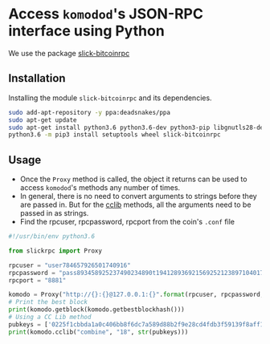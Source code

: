 # Access `komodod`'s JSON-RPC interface using Python

We use the package [slick-bitcoinrpc](https://github.com/barjomet/slick-bitcoinrpc)

## Installation

Installing the module `slick-bitcoinrpc` and its dependencies.

```bash
sudo add-apt-repository -y ppa:deadsnakes/ppa
sudo apt-get update
sudo apt-get install python3.6 python3.6-dev python3-pip libgnutls28-dev libssl-dev
python3.6 -m pip3 install setuptools wheel slick-bitcoinrpc
```

## Usage

- Once the `Proxy` method is called, the object it returns can be used to access `komodod`'s methods any number of times.
- In general, there is no need to convert arguments to strings before they are passed in. But for the [cclib](../basic-docs/komodo-api/cclib.html) methods, all the arguments need to be passed in as strings.
- Find the rpcuser, rpcpassword, rpcport from the coin's `.conf` file

```python
#!/usr/bin/env python3.6

from slickrpc import Proxy

rpcuser = "user784657926501740916"
rpcpassword = "pass893458925237490234890t1941289369215692521238971040172t012039760782t5712d"
rpcport = "8881"

komodo = Proxy("http://{}:{}@127.0.0.1:{}".format(rpcuser, rpcpassword, rpcport))
# Print the best block
print(komodo.getblock(komodo.getbestblockhash()))
# Using a CC Lib method
pubkeys = ['0225f1cbbda1a0c406bb8f6dc7a589d88b2f9e28cd4fdb3f59139f8aff1f5d270a', '02d3431950c2f0f9654217b6ce3d44468d3a9ca7255741767fdeee7c5ec6b47567']
print(komodo.cclib("combine", "18", str(pubkeys)))
```


